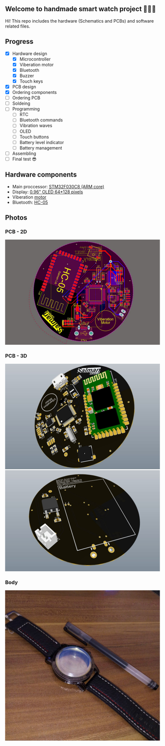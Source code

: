 ## Welcome to handmade smart watch project ✋🏻😃
Hi! This repo includes the hardware (Schematics and PCBs) and software related files.

## Progress
- [x] Hardware design
  - [x] Microcontroller
  - [x] Viberation motor
  - [x] Bluetooth
  - [x] Buzzer
  - [x] Touch keys
- [x] PCB design
- [x] Ordering components
- [ ] Ordering PCB
- [ ] Soldeing
- [ ] Programming
  - [ ] RTC
  - [ ] Bluetooth commands
  - [ ] Vibration waves
  - [ ] OLED
  - [ ] Touch buttons
  - [ ] Battery level indicator
  - [ ] Battery management
- [ ] Assembling
- [ ] Final test 😎

## Hardware components
 * Main proccessor: [STM32F030C8 (ARM core)](https://www.javanelec.com/Shops/ProductDetail/24347)
 * Display: [0.96" OLED 64*128 pixels](https://www.javanelec.com/Shops?searchFilter=oled#)
 * Viberation [motor](https://www.javanelec.com/Shops/ProductDetail/38512)
 * Bluetooth: [HC-05](https://www.javanelec.com/Shops/ProductDetail/30407)

## Photos
### PCB - 2D
![2D](photos/Pic12.JPG?raw=true "2D view of main PCB - both layers")
### PCB - 3D
![3D-front](photos/Pic14.JPG?raw=true "3D view of main PCB - front")
![3D-back](photos/Pic15.JPG?raw=true "3D view of main PCB - back")
### Body
![Body](photos/Pic5.jpg?raw=true "main body")
